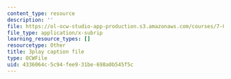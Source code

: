 ```yaml
---
content_type: resource
description: ''
file: https://ol-ocw-studio-app-production.s3.amazonaws.com/courses/7-016-introductory-biology-fall-2018/4336064c5c94fee931be698a0b545f5c_jeNPvqRXI9I.srt
file_type: application/x-subrip
learning_resource_types: []
resourcetype: Other
title: 3play caption file
type: OCWFile
uid: 4336064c-5c94-fee9-31be-698a0b545f5c
---
```

